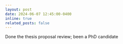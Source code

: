 ```yaml
---
layout: post
date: 2024-06-07 12:45:00-0400
inline: true
related_posts: false
---
```


Done the thesis proposal review; been a PhD candidate 
